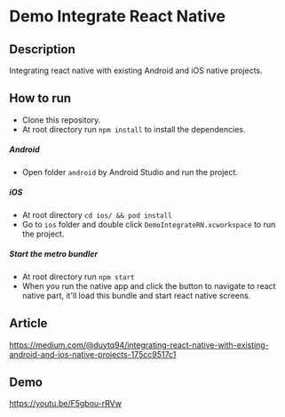 # Demo Integrate React Native

## Description
Integrating react native with existing Android and iOS native projects.

## How to run
* Clone this repository.
* At root directory run `npm install` to install the dependencies.
##### Android
* Open folder `android` by Android Studio and run the project.
##### iOS
* At root directory `cd ios/ && pod install`
* Go to `ios` folder and double click `DemoIntegrateRN.xcworkspace` to run the project.
##### Start the metro bundler
* At root directory run `npm start`
* When you run the native app and click the button to navigate to react native part, it'll load this bundle and start react native screens.

## Article
https://medium.com/@duytq94/integrating-react-native-with-existing-android-and-ios-native-projects-175cc9517c1

## Demo
https://youtu.be/F5gbou-rRVw
